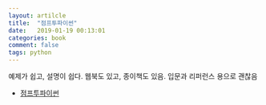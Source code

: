 ```yaml
---
layout: artilcle
title:  "점프투파이썬"
date:   2019-01-19 00:13:01
categories: book
comment: false
tags: python
---
```


예제가 쉽고, 설명이 쉽다. 웹북도 있고, 종이책도 있음. 입문과 리퍼런스 용으로 괜찮음

* [점프투파이썬](https://wikidocs.net/book/1)
